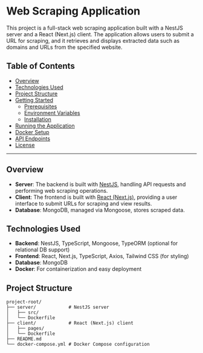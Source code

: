 # Web Scraping Application

This project is a full-stack web scraping application built with a NestJS server and a React (Next.js) client. The application allows users to submit a URL for scraping, and it retrieves and displays extracted data such as domains and URLs from the specified website.

## Table of Contents

- [Overview](#overview)
- [Technologies Used](#technologies-used)
- [Project Structure](#project-structure)
- [Getting Started](#getting-started)
  - [Prerequisites](#prerequisites)
  - [Environment Variables](#environment-variables)
  - [Installation](#installation)
- [Running the Application](#running-the-application)
- [Docker Setup](#docker-setup)
- [API Endpoints](#api-endpoints)
- [License](#license)

---

## Overview

- **Server**: The backend is built with [NestJS](https://nestjs.com/), handling API requests and performing web scraping operations.
- **Client**: The frontend is built with [React (Next.js)](https://nextjs.org/), providing a user interface to submit URLs for scraping and view results.
- **Database**: MongoDB, managed via Mongoose, stores scraped data.

## Technologies Used

- **Backend**: NestJS, TypeScript, Mongoose, TypeORM (optional for relational DB support)
- **Frontend**: React, Next.js, TypeScript, Axios, Tailwind CSS (for styling)
- **Database**: MongoDB
- **Docker**: For containerization and easy deployment

## Project Structure

```plaintext
project-root/
├── server/            # NestJS server
│   ├── src/
│   └── Dockerfile
├── client/            # React (Next.js) client
│   ├── pages/
│   └── Dockerfile
├── README.md
└── docker-compose.yml # Docker Compose configuration

